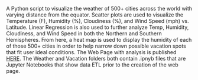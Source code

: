 A Python script to visualize the weather of 500+ cities across the world with varying distance from the equator. Scatter plots are used to visualize the Temperature (F), Humidity (%), Cloudiness (%), and Wind Speed (mph) vs. Latitude. Linear Regression is also used to further analyze Temp, Humidity, Cloudiness, and Wind Speed in both the Northern and Southern Hemispheres. From here, a heat map is used to display the humidity of each of those 500+ cities in order to help narrow down possible vacation spots that fit user ideal conditions.
The Web Page with analysis is published [HERE]().
The Weather and Vacation folders both contain .ipnyb files that are Jupyter Notebooks that show data ETL prior to the creation of the web page.
